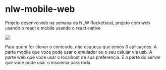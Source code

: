 # nlw-mobile-web


Projeto desenvolvido na semana da NLW Rocketseat, projeto com web usando o react e mobile usando o react-native 



  <img src="https://media-exp1.licdn.com/dms/image/C4D22AQGM0Sg6K-JtCA/feedshare-shrink_800/0?e=1599696000&v=beta&t=3w2EytROs12wVr22w1KZWZx-kp5_iLyId8WVMQarzec" />


Para quem for clonar o conteudo, não esqueça que temos 3 aplicações:
A parte mobile que voce pode usar o emulador ou o seu celular via usb.
A parte web que voce usar o localhost de sua preferencia.
E a parte do server que voce pode usar o insomnia para roda.





